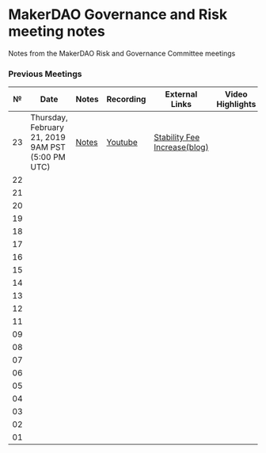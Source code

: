 # MakerDAO Governance and Risk meeting notes
Notes from the MakerDAO Risk and Governance Committee meetings


### Previous Meetings

 №  | Date                             | Notes          | Recording            |External Links        |Video Highlights  |
--- | -------------------------------- | -------------- | -------------------- | -------------------- | -----------------|
 23 | Thursday, February 21, 2019 9AM PST (5:00 PM UTC)|  [Notes](https://github.com/atleastaverage/MakerDAO_minutes/blob/master/2019-02-21_Call_23.md) | [Youtube](https://www.youtube.com/watch?v=KKDpN1fe0cU) | [Stability Fee Increase(blog)](https://blog.makerdao.com/stability-fee-increase-february-22nd/)| |
22 | | | | | |
21 | | | | | |
20 | | | | | |
19 | | | | | |
18 | | | | | |
17 | | | | | |
16 | | | | | |
15 | | | | | |
14 | | | | | |
13 | | | | | |
12 | | | | | |
11 | | | | | |
09 | | | | | |
08 | | | | | |
07 | | | | | |
06 | | | | | |
05 | | | | | |
04 | | | | | |
03 | | | | | |
02 | | | | | |
01 | | | | | |
